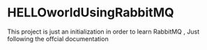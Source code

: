 # HELLOworldUsingRabbitMQ
This project is just an initialization in order to learn RabbitMQ , Just following the offcial documentation 
